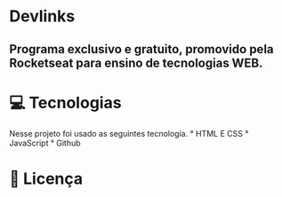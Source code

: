 # Devlinks
## Programa exclusivo e gratuito, promovido pela Rocketseat para ensino de tecnologias WEB.

# 💻 Tecnologias 
Nesse projeto foi usado as seguintes tecnologia.
° HTML E CSS
° JavaScript
° Github

# 📝 Licença
